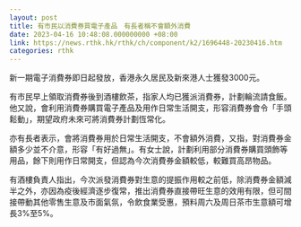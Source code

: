```yaml
---
layout: post
title: 有市民以消費券買電子產品　有長者稱不會額外消費
date: 2023-04-16 10:48:08.000000000 +08:00
link: https://news.rthk.hk/rthk/ch/component/k2/1696448-20230416.htm
categories: rthk
---
```


新一期電子消費券即日起發放，香港永久居民及新來港人士獲發3000元。

有市民早上領取消費券後到酒樓飲茶，指家人均已獲派消費券，計劃輪流請食飯。他又說，會利用消費券購買電子產品及用作日常生活開支，形容消費券會令「手頭鬆動」，期望政府未來可將消費券計劃恆常化。

亦有長者表示，會將消費券用於日常生活開支，不會額外消費，又指，對消費券金額多少並不介意，形容「有好過無」。有女士說，計劃利用部分消費券購買頭飾等用品，餘下則用作日常開支，但認為今次消費券金額較低，較難買高昂物品。

有酒樓負責人指出，今次派發消費券對生意的提振作用較之前低，除消費券金額減半之外，亦因為疫後經濟逐步復常，推出消費券直接帶旺生意的效用有限，但可間接帶動其他零售生意及市面氣氛，令飲食業受惠，預料周六及周日茶市生意額可增長3%至5%。
